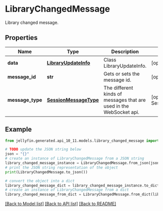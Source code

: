 # LibraryChangedMessage

Library changed message.

## Properties

Name | Type | Description | Notes
------------ | ------------- | ------------- | -------------
**data** | [**LibraryUpdateInfo**](LibraryUpdateInfo.md) | Class LibraryUpdateInfo. | [optional] 
**message_id** | **str** | Gets or sets the message id. | [optional] 
**message_type** | [**SessionMessageType**](SessionMessageType.md) | The different kinds of messages that are used in the WebSocket api. | [optional] [readonly] [default to SessionMessageType.LIBRARYCHANGED]

## Example

```python
from jellyfin.generated.api_10_11.models.library_changed_message import LibraryChangedMessage

# TODO update the JSON string below
json = "{}"
# create an instance of LibraryChangedMessage from a JSON string
library_changed_message_instance = LibraryChangedMessage.from_json(json)
# print the JSON string representation of the object
print(LibraryChangedMessage.to_json())

# convert the object into a dict
library_changed_message_dict = library_changed_message_instance.to_dict()
# create an instance of LibraryChangedMessage from a dict
library_changed_message_from_dict = LibraryChangedMessage.from_dict(library_changed_message_dict)
```
[[Back to Model list]](../README.md#documentation-for-models) [[Back to API list]](../README.md#documentation-for-api-endpoints) [[Back to README]](../README.md)


